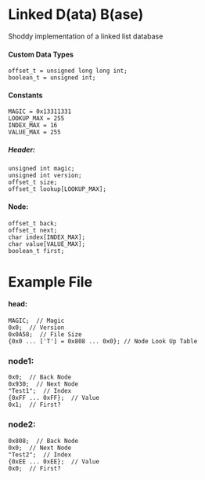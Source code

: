 # Linked D(ata) B(ase)
Shoddy implementation of a linked list database

#### Custom Data Types
```
offset_t = unsigned long long int;
boolean_t = unsigned int;
```

#### Constants
```
MAGIC = 0x13311331
LOOKUP_MAX = 255
INDEX_MAX = 16
VALUE_MAX = 255
```

##### Header:
```
unsigned int magic;
unsigned int version;
offset_t size;
offset_t lookup[LOOKUP_MAX];
```

#### Node:
```
offset_t back;
offset_t next;
char index[INDEX_MAX];
char value[VALUE_MAX];
boolean_t first;
```

# Example File
#### head:
```
MAGIC;  // Magic
0x0;  // Version
0x0A58;  // File Size
{0x0 ... ['T'] = 0x808 ... 0x0}; // Node Look Up Table
```
### node1:
```
0x0;  // Back Node
0x930;  // Next Node
"Test1";  // Index
{0xFF ... 0xFF};  // Value
0x1;  // First?
```
### node2:
```
0x808;  // Back Node
0x0;  // Next Node
"Test2";  // Index
{0xEE ... 0xEE};  // Value
0x0;  // First?
```
